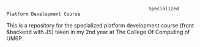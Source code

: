                                                         Specialized Platform Development Course
This is a repository for the specialized platform development course (front &backend with JS) taken in my 2nd year at The College Of Computing of UM6P.

